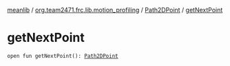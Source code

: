[meanlib](../../index.md) / [org.team2471.frc.lib.motion_profiling](../index.md) / [Path2DPoint](index.md) / [getNextPoint](./get-next-point.md)

# getNextPoint

`open fun getNextPoint(): `[`Path2DPoint`](index.md)